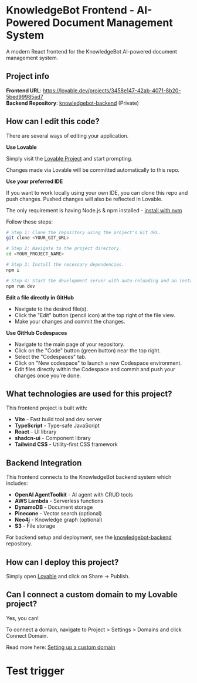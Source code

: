 # KnowledgeBot Frontend - AI-Powered Document Management System

A modern React frontend for the KnowledgeBot AI-powered document management system.

## Project info

**Frontend URL**: https://lovable.dev/projects/3458e147-42ab-4071-8b20-5bed99985ad7  
**Backend Repository**: [knowledgebot-backend](https://github.com/yourusername/knowledgebot-backend) (Private)

## How can I edit this code?

There are several ways of editing your application.

**Use Lovable**

Simply visit the [Lovable Project](https://lovable.dev/projects/3458e147-42ab-4071-8b20-5bed99985ad7) and start prompting.

Changes made via Lovable will be committed automatically to this repo.

**Use your preferred IDE**

If you want to work locally using your own IDE, you can clone this repo and push changes. Pushed changes will also be reflected in Lovable.

The only requirement is having Node.js & npm installed - [install with nvm](https://github.com/nvm-sh/nvm#installing-and-updating)

Follow these steps:

```sh
# Step 1: Clone the repository using the project's Git URL.
git clone <YOUR_GIT_URL>

# Step 2: Navigate to the project directory.
cd <YOUR_PROJECT_NAME>

# Step 3: Install the necessary dependencies.
npm i

# Step 4: Start the development server with auto-reloading and an instant preview.
npm run dev
```

**Edit a file directly in GitHub**

- Navigate to the desired file(s).
- Click the "Edit" button (pencil icon) at the top right of the file view.
- Make your changes and commit the changes.

**Use GitHub Codespaces**

- Navigate to the main page of your repository.
- Click on the "Code" button (green button) near the top right.
- Select the "Codespaces" tab.
- Click on "New codespace" to launch a new Codespace environment.
- Edit files directly within the Codespace and commit and push your changes once you're done.

## What technologies are used for this project?

This frontend project is built with:

- **Vite** - Fast build tool and dev server
- **TypeScript** - Type-safe JavaScript
- **React** - UI library
- **shadcn-ui** - Component library
- **Tailwind CSS** - Utility-first CSS framework

## Backend Integration

This frontend connects to the KnowledgeBot backend system which includes:

- **OpenAI AgentToolkit** - AI agent with CRUD tools
- **AWS Lambda** - Serverless functions
- **DynamoDB** - Document storage
- **Pinecone** - Vector search (optional)
- **Neo4j** - Knowledge graph (optional)
- **S3** - File storage

For backend setup and deployment, see the [knowledgebot-backend](https://github.com/yourusername/knowledgebot-backend) repository.

## How can I deploy this project?

Simply open [Lovable](https://lovable.dev/projects/3458e147-42ab-4071-8b20-5bed99985ad7) and click on Share -> Publish.

## Can I connect a custom domain to my Lovable project?

Yes, you can!

To connect a domain, navigate to Project > Settings > Domains and click Connect Domain.

Read more here: [Setting up a custom domain](https://docs.lovable.dev/features/custom-domain#custom-domain)
# Test trigger
